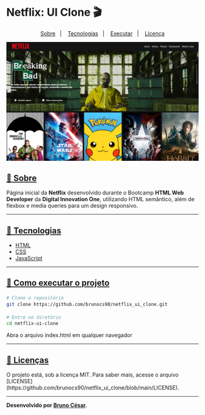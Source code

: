 # Netflix: UI Clone 🎬
<p align="center">
  <a href="#sobre">Sobre</a>&nbsp;&nbsp;&nbsp;|&nbsp;&nbsp;&nbsp;
  <a href="#tecnologias">Tecnologias</a>&nbsp;&nbsp;&nbsp;|&nbsp;&nbsp;&nbsp;
  <a href="#executar">Executar</a>&nbsp;&nbsp;&nbsp;|&nbsp;&nbsp;&nbsp;
  <a href="#licença">Licença</a>
</p>

<p align="center">
	<img src="img/Example.PNG" alt="Exemplo do clone" title="Netflix: UI Clone">
</p>

<h2><a id="sobre" class="anchor" aria-hidden="true" href="#sobre">📖 Sobre</a></h2>

Página inicial da **Netflix** desenvolvido durante o Bootcamp **HTML Web Developer** da **Digital Innovation One**, utilizando HTML semântico, além de flexbox e media queries para um design responsivo.

---

<h2><a id="tecnologias" class="anchor" aria-hidden="true" href="#tecnologias">🚀 Tecnologias</a></h2>
<ul>
<li><a href="https://www.w3schools.com/html/" rel="nofollow">HTML</a></li>
<li><a href="https://developer.mozilla.org/pt-BR/docs/Web/CSS" rel="nofollow">CSS</a></li>
<li><a href="https://developer.mozilla.org/pt-BR/docs/Web/JavaScript" rel="nofollow">JavaScript</a></li>
</ul>

---

<h2><a id="executar" class="anchor" aria-hidden="true" href="#executar">🔧 Como executar o projeto</a></h2>
 
```bash
# Clone o repositório
git clone https://github.com/brunocs90/netflix_ui_clone.git

# Entre no diretório
cd netflix-ui-clone
```

Abra o arquivo index.html em qualquer navegador

---

<h2><a id="licença" class="anchor" aria-hidden="true" href="#licença">📝 Licenças</a></h2>
O projeto está, sob a licença MIT. Para saber mais, acesse o arquivo [LICENSE](https://github.com/brunocs90/netflix_ui_clone/blob/main/LICENSE).

---
**Desenvolvido por [Bruno César](https://github.com/brunocs90).**
